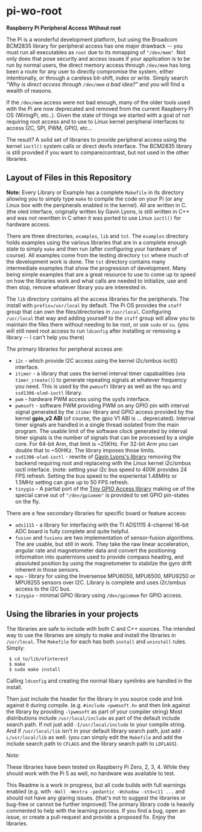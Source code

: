 # pi-wo-root
**Raspberry Pi Peripheral Access Wtihout root**

The Pi is a wonderful development platform, but using the Broadcom BCM2835 library for peripheral access has one major drawback -- you must run all executables as `root` due to its mmapping of `"/dev/mem"`. Not only does that pose security and access issues if your application is to be run by normal users, the direct memory access through `/dev/mem` has long been a route for any user to directly compromise the system, either intentionally, or through a careless bit-shift, index or write. Simply search *"Why is direct access through `/dev/mem` a bad idea?"* and you will find a wealth of reasons.

If the `/dev/mem` access were not bad enough, many of the older tools used with the Pi are now deprecated and removed from the current Raspberry Pi OS (WiringPi, etc..). Given the state of things we started with a goal of not requiring root access and to use to Linux kernel peripheral interfaces to access I2C, SPI, PWM, GPIO, etc...

The result? A solid set of libraries to provide peripheral access using the kernel `ioctl()` system calls or direct devfs interface. The BCM2835 library is still provided if you want to compare/contrast, but not used in the other libraries.

## Layout of Files in this Repository

**Note:** Every Library or Example has a complete `Makefile` in its directory allowing you to simply type `make` to compile the code on your Pi (or any Linux box with the peripherals enabled in the kernel). All are written in C. (the oled interface, originally written by Gavin Lyons, is still written in C++ and was not rewritten in C when it was ported to use Linux `ioctl()` for hardware access.

There are three directories, `examples`, `lib` and `tst`. The `examples` directory holds examples using the various libraries that are in a complete enough state to simply `make` and then run (after configuring your hardware of course). All examples come from the testing directory `tst` where much of the development work is done. The `tst` directory contains many intermediate examples that show the progression of development. Many being simple examples that are a great resource to use to come up to speed on how the libraries work and what calls are needed to initialize, use and then stop, remove whatever library you are interested in.

The `lib` directory contains all the access libraries for the peripherals. The install with `prefix=/usr/local` by default. The Pi OS provides the `staff` group that can own the files/directories in `/usr/local`. Configuring `/usr/local` that way and adding yourself to the `staff` group will allow you to maintain the files there without needing to be root, or use `sudo` or `su`. (you will still need root access to run `ldconfig` after installing or removing a library -- I can't help you there)

The primary libraries for peripheral access are:

 * `i2c` - which provide I2C access using the kernel i2c/smbus ioctl() interface.
 * `itimer` - a library that uses the kernel interval timer capabailities (via `timer_create()`) to generate repeating signals at whatever frequency you need. This is used by the `pwmsoft` library as well as the `mpu` and `ssd1306-oled-ioctl` library.
 * `pwm` - hardware PWM access using the sysfs interface.
 * `pwmsoft` - software PWM providing PWM on any GPIO pin with interval signal generated by the `itimer` library and GPIO access provided by the kernel **gpio_v2 ABI** (of course, the gpio V1 ABI is ... deprecated). Interval timer signals are handled in a single thread isolated from the main program. The usable limit of the software clock generated by interval timer signals is the number of signals that can be processed by a single core. For 64-bit Arm, that limit is ~25KHz. For 32-bit Arm you can double that to ~50HKz. The library imposes those limits.
 * `ssd1306-oled-ioctl` - rewrite of [Gavin Lyons's library](https://github.com/gavinlyonsrepo/SSD1306_OLED_RPI) removing the backend requiring root and replaceing with the Linux kernel i2c/smbus ioctl interface. (note: setting your i2c bus speed to 400K provides 24 FPS refresh. Setting the bus speed to the experiental 1.48MHz or 1.5MHz setting can give up to 50 FPS refresh.
 * `tinygio` - A partial port of the [Tiny GPIO Access library](http://abyz.me.uk/rpi/pigpio/examples.html) making ue of the special carve out of `"/dev/gpiomem"` is provided to set GPIO pin-states on the fly.

There are a few secondary libraries for specific board or feature access:

 * `ads1115` - a library for interfacing with the TI ADS1115 4-channel 16-bit ADC board is fully complete and quite helpful.
 * `fusion` and `fusionx` are two implementation of sensor-fusion algorithms. The are usable, but still in work. They take the raw linear acceleration, angular rate and magnetometer data and convert the positioning information into quaternions used to provide compass heading, and absoluted position by using the magnetometer to stabilze the gyro drift inherent in those sensors.
 * `mpu` - library for using the Inversense MPU6050, MPU6500, MPU9250 or MPU9255 sensors over I2C. Library is complete and uses i2c/smbus access to the I2C bus.
 * `tinygio` - minimal GPIO library using `/dev/gpiomem` for GPIO access.

## Using the libraries in your projects

The libraries are safe to include with both C and C++ sources. The intended way to use the libraries are simply to make and install the libraries in `/usr/local`. The `Makefile` for each has both `install` and `uninstall` rules. Simply:

```none
 $ cd to/lib/ofinterest
 $ make
 $ sudo make install
```

Calling `ldconfig` and creating the normal libary symlinks are handled in the install.

Then just include the header for the library in you source code and link against it during compile. (e.g. `#include <pwmsoft.h>` and then link against the library by providing `-lpwmsoft` as part of your compiler string) Most distributions include `/usr/local/include` as part of the default include search path. If not just add `-I/usr/local/include` to your compile string. And if `/usr/local/lib` isn't in your default library search path, just add `-L/usr/local/lib` as well. (you can simply edit the `Makefile` and add the include search path to `CFLAGS` and the library search path to `LDFLAGS`).

*Note:*

These libraries have been tested on Raspberry Pi Zero, 2, 3, 4. While they should work with the Pi 5 as well, no hardware was available to test.

This Readme is a work in progress, but all code builds with full warnings enabled (e.g. with `-Wall -Wextra -pedantic -Wshadow -std=c11 ...` and should not have any glaring issues. (that's not to suggest the libraries or bug-free or cannot be further improved) The primary library code is heavily commented to help with the learning process. If you find a bug, open an issue, or create a pull-request and provide a proposed fix. Enjoy the libraries.